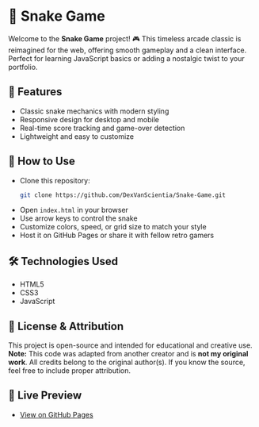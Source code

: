 # 🐍 Snake Game

Welcome to the **Snake Game** project! 🎮 This timeless arcade classic is reimagined for the web, offering smooth gameplay and a clean interface. Perfect for learning JavaScript basics or adding a nostalgic twist to your portfolio.

## 🌟 Features
- Classic snake mechanics with modern styling  
- Responsive design for desktop and mobile  
- Real-time score tracking and game-over detection  
- Lightweight and easy to customize  

## 🚀 How to Use
- Clone this repository:  
  ```bash
  git clone https://github.com/DexVanScientia/Snake-Game.git
  ```
- Open `index.html` in your browser  
- Use arrow keys to control the snake  
- Customize colors, speed, or grid size to match your style  
- Host it on GitHub Pages or share it with fellow retro gamers  

## 🛠️ Technologies Used
- HTML5  
- CSS3  
- JavaScript  

## 📄 License & Attribution
This project is open-source and intended for educational and creative use.  
**Note:** This code was adapted from another creator and is **not my original work**. All credits belong to the original author(s). If you know the source, feel free to include proper attribution.

## 📍 Live Preview
- [View on GitHub Pages](https://dexvanscientia.github.io/Snake-Game/)
